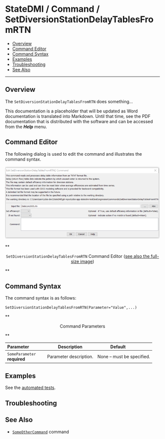 # StateDMI / Command / SetDiversionStationDelayTablesFromRTN #

* [Overview](#overview)
* [Command Editor](#command-editor)
* [Command Syntax](#command-syntax)
* [Examples](#examples)
* [Troubleshooting](#troubleshooting)
* [See Also](#see-also)

-------------------------

## Overview ##

The `SetDiversionStationDelayTablesFromRTN` does something...

This documentation is a placeholder that will be updated as Word documentation is translated into Markdown.
Until that time, see the PDF documentation that is distributed with the software and can be accessed
from the ***Help*** menu.

## Command Editor ##

The following dialog is used to edit the command and illustrates the command syntax.

![SetDiversionStationDelayTablesFromRTN](SetDiversionStationDelayTablesFromRTN.png)

**<p style="text-align: center;">
`SetDiversionStationDelayTablesFromRTN` Command Editor (<a href="../SetDiversionStationDelayTablesFromRTN.png">see also the full-size image</a>)
</p>**

## Command Syntax ##

The command syntax is as follows:

```text
SetDiversionStationDelayTablesFromRTN(Parameter="Value",...)
```
**<p style="text-align: center;">
Command Parameters
</p>**

| **Parameter**&nbsp;&nbsp;&nbsp;&nbsp;&nbsp;&nbsp;&nbsp;&nbsp;&nbsp;&nbsp;&nbsp;&nbsp; | **Description** | **Default**&nbsp;&nbsp;&nbsp;&nbsp;&nbsp;&nbsp;&nbsp;&nbsp;&nbsp;&nbsp; |
| --------------|-----------------|----------------- |
|`SomeParameter`<br>**required**|Parameter description.|None – must be specified.|

## Examples ##

See the [automated tests](https://github.com/OpenWaterFoundation/cdss-app-statedmi-main/tree/master/test/regression/commands/SetDiversionStationDelayTablesFromRTN).

## Troubleshooting ##

## See Also ##

* [`SomeOtherCommand`](../SomeOtherCommand/SomeOtherCommand) command
